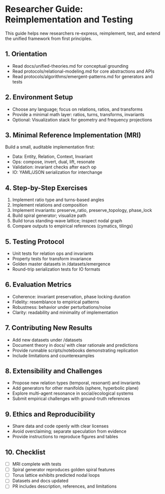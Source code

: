 # Researcher Guide: Reimplementation and Testing

This guide helps new researchers re-express, reimplement, test, and extend the unified framework from first principles.

## 1. Orientation
- Read docs/unified-theories.md for conceptual grounding
- Read protocols/relational-modeling.md for core abstractions and APIs
- Read protocols/algorithms/emergent-patterns.md for generators and tests

## 2. Environment Setup
- Choose any language; focus on relations, ratios, and transforms
- Provide a minimal math layer: ratios, turns, transforms, invariants
- Optional: Visualization stack for geometry and frequency projections

## 3. Minimal Reference Implementation (MRI)
Build a small, auditable implementation first:
- Data: Entity, Relation, Context, Invariant
- Ops: compose, invert, dual, lift, resonate
- Validation: invariant checks after each op
- IO: YAML/JSON serialization for interchange

## 4. Step-by-Step Exercises
1) Implement ratio type and turns-based angles
2) Implement relations and composition
3) Implement invariants: preserve_ratio, preserve_topology, phase_lock
4) Build spiral generator; visualize path
5) Build torus standing-wave lattice; inspect nodal graph
6) Compare outputs to empirical references (cymatics, tilings)

## 5. Testing Protocol
- Unit tests for relation ops and invariants
- Property tests for transform invariance
- Golden master datasets in /datasets/emergence
- Round-trip serialization tests for IO formats

## 6. Evaluation Metrics
- Coherence: invariant preservation, phase locking duration
- Fidelity: resemblance to empirical patterns
- Robustness: behavior under perturbations/noise
- Clarity: readability and minimality of implementation

## 7. Contributing New Results
- Add new datasets under /datasets
- Document theory in docs/ with clear rationale and predictions
- Provide runnable scripts/notebooks demonstrating replication
- Include limitations and counterexamples

## 8. Extensibility and Challenges
- Propose new relation types (temporal, resonant) and invariants
- Add generators for other manifolds (sphere, hyperbolic plane)
- Explore multi-agent resonance in social/ecological systems
- Submit empirical challenges with ground-truth references

## 9. Ethics and Reproducibility
- Share data and code openly with clear licenses
- Avoid overclaiming; separate speculation from evidence
- Provide instructions to reproduce figures and tables

## 10. Checklist
- [ ] MRI complete with tests
- [ ] Spiral generator reproduces golden spiral features
- [ ] Torus lattice exhibits predicted nodal loops
- [ ] Datasets and docs updated
- [ ] PR includes description, references, and limitations
